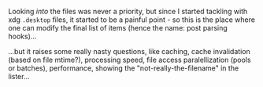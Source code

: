Looking _into_ the files was never a priority, but since I started tackling
with xdg `.desktop` files, it started to be a painful point - so this is the place
where one can modify the final list of items (hence the name: post parsing hooks)...

...but it raises some really nasty questions, like caching, cache invalidation
(based on file mtime?), processing speed, file access paralellization (pools or batches),
performance, showing the "not-really-the-filename" in the lister...
